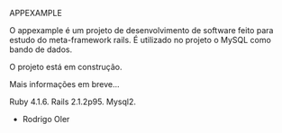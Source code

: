 APPEXAMPLE

O appexample é um projeto de desenvolvimento de software feito para estudo do meta-framework rails.
É utilizado no projeto o MySQL como bando de dados.

O projeto está em construção.

Mais informações em breve...

Ruby 4.1.6.
Rails 2.1.2p95.
Mysql2.

- Rodrigo Oler
